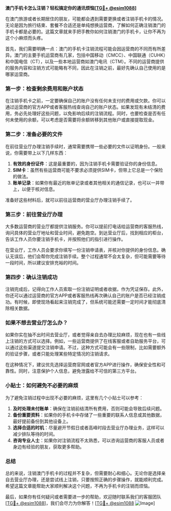 **澳门手机卡怎么注销？轻松搞定你的通讯烦恼[[TG💪+ @esim1088](https://t.me/s/esim1088)]**

在澳门旅游或者长期居住的朋友，可能都会遇到需要更换或者注销手机卡的情况。无论是因为旅行结束、套餐不合适还是单纯想换运营商，了解如何正确注销澳门的手机卡都是必要的。这篇文章就来手把手教你如何注销澳门的手机卡，让你不再为这个小麻烦而头疼。

首先，我们需要明确一点：澳门的手机卡注销流程可能会因运营商的不同而有所差异。澳门的主要手机运营商有几家，包括中国移动（CMCC）、中国联通（CUHK）和中国电信（CT），以及一些本地运营商如澳门电讯（CTM）。不同的运营商提供的服务内容和注销方式可能略有不同，因此在注销之前，最好先确认自己使用的是哪家运营商。

### 第一步：检查剩余费用和账户状态

在注销手机卡之前，一定要确保自己的账户没有任何未支付的费用或欠款。你可以通过运营商的官方APP或者客服热线查询自己的账户状态。如果发现有未结清的费用，务必先处理好这些问题，以免影响后续的注销流程。同时，也要检查是否有任何未使用的余额，可以考虑是否需要将余额转移到其他账户或直接提取现金。

### 第二步：准备必要的文件

在前往营业厅办理注销手续时，通常需要携带一些必要的文件以证明身份。一般来说，你需要带上以下几样东西：

1. **有效的身份证件**：这是最重要的，因为注销手机卡需要验证你的身份信息。
2. **SIM卡**：虽然有些运营商可能不要求必须提供SIM卡，但带上它总是一个保险的做法。
3. **账单记录**：如果你有最近的账单记录或者其他相关的通信记录，也可以一并带上，以便于核对信息。

准备好这些材料后，就可以前往运营商的营业厅办理注销手续了。

### 第三步：前往营业厅办理

大多数运营商的营业厅都提供注销服务。你可以提前打电话给运营商的客服热线，询问具体的营业厅地址和营业时间，避免跑空。到达营业厅后，找到相应的柜台，告诉工作人员你要注销手机卡，并按照他们的指引进行操作。

在营业厅，工作人员会要求你填写一份注销申请表，并核对你提供的身份信息。确认无误后，他们会帮你完成注销手续。整个过程通常不会太复杂，但可能需要等待一段时间，所以建议安排充裕的时间。

### 第四步：确认注销成功

注销完成后，记得向工作人员索取一份注销证明或者收据，作为凭证保存。此外，你还可以通过运营商的官方APP或者客服热线再次确认自己的账户是否已经注销成功。有时候，即使现场看起来注销完成了，但系统可能还需要一定时间才能彻底清除相关数据。

### 如果不想去营业厅怎么办？

如果你实在抽不出时间去营业厅，或者觉得亲自去办理比较麻烦，现在也有一些线上注销的方式可以选择。例如，一些运营商提供了在线客服或者自助服务平台，可以通过这些渠道提交注销申请。不过，这种方式可能会有一些限制，比如需要额外的验证步骤，或者只能处理某些特定情况的注销请求。

在这种情况下，建议优先选择运营商官网或者官方APP进行操作，确保安全性和可靠性。同时，注意保护个人信息，避免泄露给不可信的第三方平台。

### 小贴士：如何避免不必要的麻烦

为了避免注销过程中出现不必要的麻烦，这里有几个小贴士可以参考：

1. **及时处理未付账单**：确保在注销前结清所有费用，否则可能会导致后续问题。
2. **备份重要资料**：如果你的手机卡中存储了一些重要的联系人信息或其他数据，最好提前备份到其他设备上。
3. **选择合适的时机**：尽量避开节假日或者高峰时段去营业厅办理业务，这样可以减少排队等待的时间。
4. **咨询专业人士**：如果你对注销流程不太熟悉，可以咨询运营商的客服人员或者身边有经验的朋友，获取更多帮助。

### 总结

总的来说，注销澳门手机卡的过程并不复杂，但需要耐心和细心。无论你是选择亲自去营业厅办理，还是尝试线上注销，只要按照正确的步骤操作，就能顺利完成。希望这篇文章能帮助大家顺利解决这个问题，不再为手机卡的注销而烦恼。

最后，如果你有任何疑问或者需要进一步的帮助，欢迎随时联系我们的客服团队[[TG💪+ @esim1088](https://t.me/s/esim1088)]，我们会尽力为你解答！[[TG💪+ @esim1088](https://t.me/s/esim1088) ![Image](https://i.postimg.cc/4NQfJmqS/Snipaste-2025-05-13-00-14-12.png)]